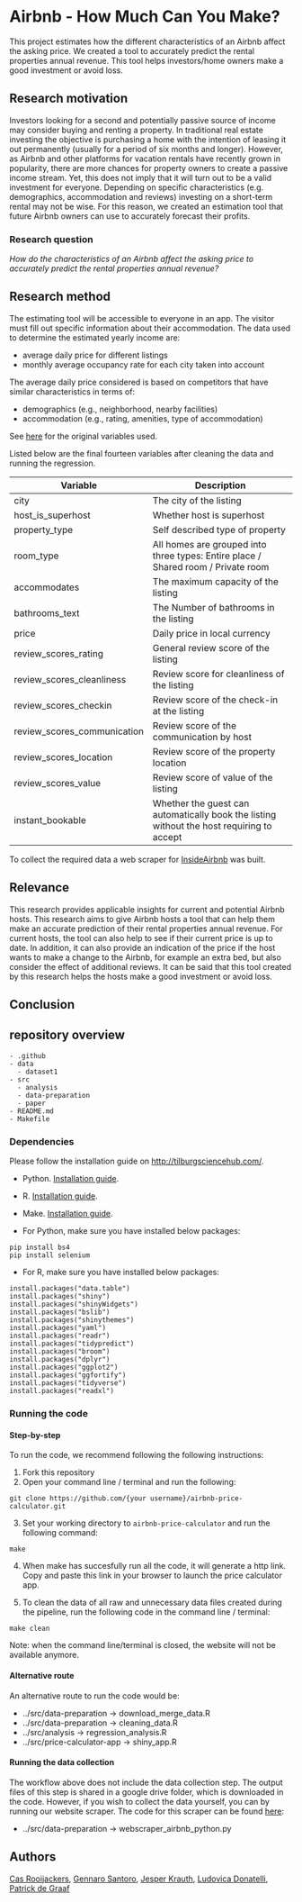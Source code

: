 # Airbnb - How Much Can You Make?
This project estimates how the different characteristics of an Airbnb affect the asking price. We created a tool to accurately predict the rental properties annual revenue. This tool helps investors/home owners make a good investment or avoid loss. 

## Research motivation

Investors looking for a second and potentially passive source of income may consider buying and renting a property. In traditional real estate investing the objective is purchasing a home with the intention of leasing it out permanently (usually for a period of six months and longer). However, as Airbnb and other platforms for vacation rentals have recently grown in popularity, there are more chances for property owners to create a passive income stream. Yet, this does not imply that it will turn out to be a valid investment for everyone. Depending on specific characteristics (e.g. demographics, accommodation and reviews) investing on a short-term rental may not be wise. For this reason, we created an estimation tool that future Airbnb owners can use to accurately forecast their profits.

### Research question
_How do the characteristics of an Airbnb affect the asking price to accurately predict the rental properties annual revenue?_ 

## Research method

The estimating tool will be accessible to everyone in an app. The visitor must fill out specific information about their accommodation. The data used to determine the estimated yearly income are:

- average daily price for different listings 
- monthly average occupancy rate for each city taken into account

The average daily price considered is based on competitors that have similar characteristics in terms of: 
- demographics (e.g., neighborhood, nearby facilities) 
- accommodation (e.g., rating, amenities, type of accommodation)

See [here](https://github.com/course-dprep/team-assignment-team-4/blob/master/src/README.md) for the original variables used.

Listed below are the final fourteen variables after cleaning the data and running the regression. 

|Variable                        |Description                                                                                     |
|--------------------------------|------------------------------------------------------------------------------------------------|
|city                            |The city of the listing                                                                         |
|host_is_superhost               |Whether host is superhost                                                                       |
|property_type                   |Self described type of property                                                                 |
|room_type                       |All homes are grouped into three types: Entire place / Shared room / Private room               |
|accommodates                    |The maximum capacity of the listing                                                             |
|bathrooms_text                  |The Number of bathrooms in the listing                                                          |
|price                           |Daily price in local currency                                                                   |
|review_scores_rating            |General review score of the listing                                                             |
|review_scores_cleanliness       |Review score for cleanliness of the listing                                                     |
|review_scores_checkin           |Review score of the check-in at the listing                                                     |
|review_scores_communication     |Review score of the communication by host                                                       |
|review_scores_location          |Review score of the property location                                                           |
|review_scores_value             |Review score of value of the listing                                                            |
|instant_bookable                |Whether the guest can automatically book the listing without the host requiring to accept       |   

To collect the required data a web scraper for [InsideAirbnb](http://insideairbnb.com/get-the-data.html) was built.

## Relevance
This research provides applicable insights for current and potential Airbnb hosts. This research aims to give Airbnb hosts a tool that can help them make an accurate prediction of their rental properties annual revenue. For current hosts, the tool can also help to see if their current price is up to date. In addition, it can also provide an indication of the price if the host wants to make a change to the Airbnb, for example an extra bed, but also consider the effect of additional reviews. It can be said that this tool created by this research helps the hosts make a good investment or avoid loss. 

## Conclusion

## repository overview

```
- .github
- data
  - dataset1
- src
  - analysis
  - data-preparation
  - paper
- README.md
- Makefile
```

### Dependencies

Please follow the installation guide on http://tilburgsciencehub.com/.

- Python. [Installation guide](https://tilburgsciencehub.com/building-blocks/configure-your-computer/statistics-and-computation/python/).
- R. [Installation guide](https://tilburgsciencehub.com/building-blocks/configure-your-computer/statistics-and-computation/r/).
- Make. [Installation guide](https://tilburgsciencehub.com/building-blocks/configure-your-computer/automation-and-workflows/make/).

- For Python, make sure you have installed below packages:
```
pip install bs4
pip install selenium
```

- For R, make sure you have installed below packages:
```
install.packages("data.table")
install.packages("shiny")
install.packages("shinyWidgets")
install.packages("bslib")
install.packages("shinythemes")
install.packages("yaml")
install.packages("readr")
install.packages("tidypredict")
install.packages("broom")
install.packages("dplyr")
install.packages("ggplot2")
install.packages("ggfortify")
install.packages("tidyverse")
install.packages("readxl")
```

### Running the code
#### Step-by-step
To run the code, we recommend following the following instructions:
1. Fork this repository
2. Open your command line / terminal and run the following:
```
git clone https://github.com/{your username}/airbnb-price-calculator.git
```
3. Set your working directory to `airbnb-price-calculator` and run the following command:
```
make
```
4. When make has succesfully run all the code, it will generate a http link. Copy and paste this link in your browser to launch the price calculator app. 

5. To clean the data of all raw and unnecessary data files created during the pipeline, run the following code in the command line / terminal: 
```
make clean
```

Note: when the command line/terminal is closed, the website will not be available anymore. 

#### Alternative route
An alternative route to run the code would be: 
- ../src/data-preparation -> download_merge_data.R
- ../src/data-preparation -> cleaning_data.R
- ../src/analysis -> regression_analysis.R
- ../src/price-calculator-app -> shiny_app.R

#### Running the data collection
The workflow above does not include the data collection step. The output files of this step is shared in a google drive folder, which is downloaded in the code. However, if you wish to collect the data yourself, you can by running our website scraper. The code for this scraper can be found [here](https://github.com/course-dprep/airbnb-price-calculator/blob/master/src/data-preparation/webscraper_airbnb_python.py): 
- ../src/data-preparation -> webscraper_airbnb_python.py

## Authors
[Cas Rooijackers](https://github.com/casrooij), [Gennaro Santoro](https://github.com/Ginseng-Effect), [Jesper Krauth](https://github.com/jesperkrauth), [Ludovica Donatelli](https://github.com/ludoivca), [Patrick de Graaf](https://github.com/Patrickdeg)
